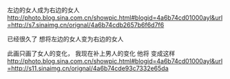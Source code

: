 左边的女人成为右边的女人
http://photo.blog.sina.com.cn/showpic.html#blogid=4a6b74cd01000ayl&url=http://s7.sinaimg.cn/orignal/4a6b74cdb2657b6f6d7f6
 
已经很久了
想将左边的女人变为右边的女人
 
此画只画了女人的变化，
我现在补上男人的变化
他将
变成这样
http://photo.blog.sina.com.cn/showpic.html#blogid=4a6b74cd01000ayl&url=http://s11.sinaimg.cn/orignal/4a6b74cde93c7332e65da
 
